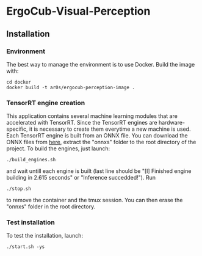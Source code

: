 ﻿# ErgoCub-Visual-Perception

## Installation
### Environment
The best way to manage the environment is to use Docker.
Build the image with:
```
cd docker
docker build -t ar0s/ergocub-perception-image .
```
### TensorRT engine creation
This application contains several machine learning modules that are accelerated with TensorRT.
Since the TensorRT engines are hardware-specific, it is necessary to create them everytime a new machine is used.
Each TensorRT engine is built from an ONNX file.
You can download the ONNX files from [here](https://drive.google.com/file/d/1rThILyh1tdpEpAkcqzGSaG3I1_BeEvMV/view?usp=sharing), extract the "onnxs" folder to the root directory of the project.
To build the engines, just launch:
```
./build_engines.sh
```
and wait untill each engine is built (last line should be "[I] Finished engine building in 2.615 seconds" or "Inference succedded!").
Run
```
./stop.sh
```
to remove the container and the tmux session.
You can then erase the "onnxs" folder in the root directory.

### Test installation
To test the installation, launch:
```
./start.sh -ys
```